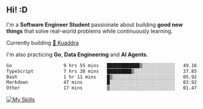 ## Hi! :D

I'm a **Software Engineer Student** passionate about building **good new things** that solve real-world problems while continuously learning.

Currently building [🎾 Kuaddra](https://kuaddra.com)

I'm also practicing **Go**, **Data Engineering** and **AI Agents**.

<!--START_SECTION:waka-->

```txt
Go                   9 hrs 55 mins   ████████████▒░░░░░░░░░░░░   49.16 %
TypeScript           7 hrs 38 mins   █████████▒░░░░░░░░░░░░░░░   37.85 %
Bash                 1 hr 11 mins    █▒░░░░░░░░░░░░░░░░░░░░░░░   05.92 %
Markdown             47 mins         █░░░░░░░░░░░░░░░░░░░░░░░░   03.92 %
Other                17 mins         ▒░░░░░░░░░░░░░░░░░░░░░░░░   01.47 %
```

<!--END_SECTION:waka-->
[![My Skills](https://skillicons.dev/icons?i=py,go,java,aws,js,docker,linux)](https://skillicons.dev)
